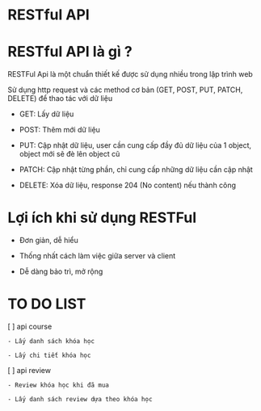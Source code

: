 # RESTful API

# RESTful API là gì ?

RESTFul Api là một chuẩn thiết kế được sử dụng nhiều trong lập trình web

Sử dụng http request và các method cơ bản (GET, POST, PUT, PATCH, DELETE) để thao tác với dữ liệu

- GET: Lấy dữ liệu

- POST: Thêm mới dữ liệu

- PUT: Cập nhật dữ liệu, user cần cung cấp đầy đủ dữ liệu của 1 object, object mới sẽ đè lên object cũ

- PATCH: Cập nhật từng phần, chỉ cung cấp những dữ liệu cần cập nhật

- DELETE: Xóa dữ liệu, response 204 (No content) nếu thành công

# Lợi ích khi sử dụng RESTFul

- Đơn giản, dễ hiểu

- Thống nhất cách làm việc giữa server và client

- Dễ dàng bảo trì, mở rộng

# TO DO LIST

[ ] api course

    - Lấy danh sách khóa học

    - Lấy chi tiết khóa học

[ ] api review

    - Review khóa học khi đã mua

    - Lấy danh sách review dựa theo khóa học
